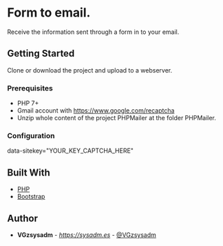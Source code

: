 # Form to email.

Receive the information sent through a form in to your email.

## Getting Started

Clone or download the project and upload to a webserver.

### Prerequisites

* PHP 7+
* Gmail account with https://www.google.com/recaptcha
* Unzip whole content of the project PHPMailer at the folder PHPMailer.

### Configuration

data-sitekey="YOUR_KEY_CAPTCHA_HERE"

## Built With

* [PHP](http://php.net/)
* [Bootstrap](https://getbootstrap.com/docs/4.1/getting-started/introduction/)

## Author

* **VGzsysadm** - *https://sysadm.es* - [@VGzsysadm](https://github.com/VGzsysadm)


